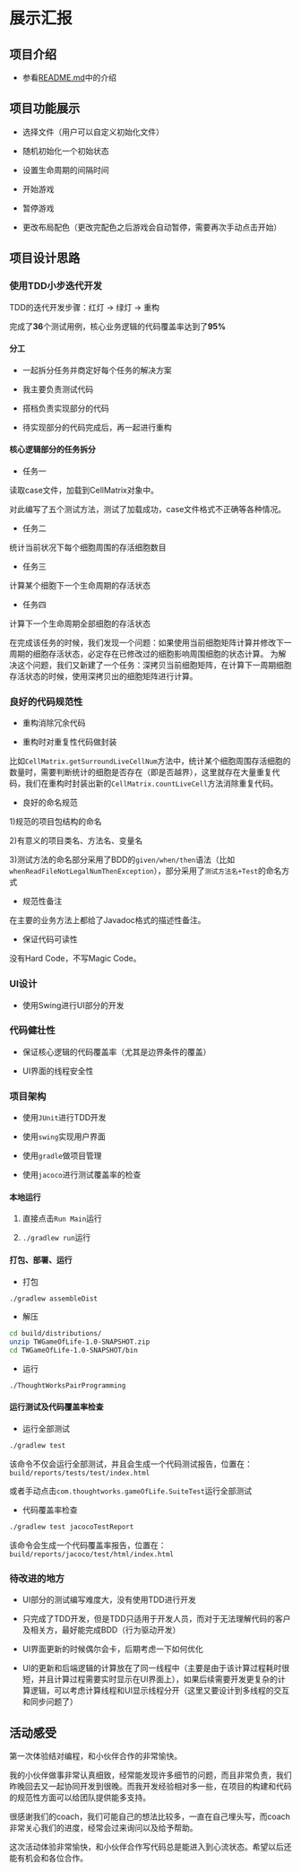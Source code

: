 # 展示汇报

## 项目介绍

* 参看[README.md](https://github.com/zhangwanyue/ThoughtWorksPairProgramming/blob/master/README.md)中的介绍

## 项目功能展示

* 选择文件（用户可以自定义初始化文件）

* 随机初始化一个初始状态

* 设置生命周期的间隔时间

* 开始游戏

* 暂停游戏

* 更改布局配色（更改完配色之后游戏会自动暂停，需要再次手动点击开始）

## 项目设计思路

### 使用TDD小步迭代开发

TDD的迭代开发步骤：红灯 -> 绿灯 -> 重构

完成了**36**个测试用例，核心业务逻辑的代码覆盖率达到了**95%**

#### 分工

* 一起拆分任务并商定好每个任务的解决方案

* 我主要负责测试代码

* 搭档负责实现部分的代码

* 待实现部分的代码完成后，再一起进行重构

#### 核心逻辑部分的任务拆分

* 任务一

读取case文件，加载到CellMatrix对象中。

对此编写了五个测试方法，测试了加载成功，case文件格式不正确等各种情况。

* 任务二

统计当前状况下每个细胞周围的存活细胞数目

* 任务三

计算某个细胞下一个生命周期的存活状态

* 任务四

计算下一个生命周期全部细胞的存活状态

在完成该任务的时候，我们发现一个问题：如果使用当前细胞矩阵计算并修改下一周期的细胞存活状态，必定存在已修改过的细胞影响周围细胞的状态计算。
为解决这个问题，我们又新建了一个任务：深拷贝当前细胞矩阵，在计算下一周期细胞存活状态的时候，使用深拷贝出的细胞矩阵进行计算。

### 良好的代码规范性

* 重构消除冗余代码

* 重构时对重复性代码做封装

比如`CellMatrix.getSurroundLiveCellNum`方法中，统计某个细胞周围存活细胞的数量时，需要判断统计的细胞是否存在（即是否越界），这里就存在大量重复代码，我们在重构时封装出新的`CellMatrix.countLiveCell`方法消除重复代码。

* 良好的命名规范

1)规范的项目包结构的命名

2)有意义的项目类名、方法名、变量名

3)测试方法的命名部分采用了BDD的`given/when/then`语法（比如`whenReadFileNotLegalNumThenException`），部分采用了`测试方法名+Test`的命名方式

* 规范性备注

在主要的业务方法上都给了Javadoc格式的描述性备注。

* 保证代码可读性

没有Hard Code，不写Magic Code。

### UI设计

* 使用Swing进行UI部分的开发

### 代码健壮性

* 保证核心逻辑的代码覆盖率（尤其是边界条件的覆盖）

* UI界面的线程安全性

### 项目架构

* 使用`JUnit`进行TDD开发

* 使用`swing`实现用户界面

* 使用`gradle`做项目管理

* 使用`jacoco`进行测试覆盖率的检查

#### 本地运行

1. 直接点击`Run Main`运行

2. `./gradlew run`运行

#### 打包、部署、运行

* 打包
```bash
./gradlew assembleDist
```
* 解压
```bash
cd build/distributions/
unzip TWGameOfLife-1.0-SNAPSHOT.zip
cd TWGameOfLife-1.0-SNAPSHOT/bin
```
* 运行
```bash
./ThoughtWorksPairProgramming
```

#### 运行测试及代码覆盖率检查

* 运行全部测试

```bash
./gradlew test
```
该命令不仅会运行全部测试，并且会生成一个代码测试报告，位置在：`build/reports/tests/test/index.html`

或者手动点击`com.thoughtworks.gameOfLife.SuiteTest`运行全部测试

* 代码覆盖率检查
```bash
./gradlew test jacocoTestReport
```
该命令会生成一个代码覆盖率报告，位置在：`build/reports/jacoco/test/html/index.html`

### 待改进的地方

* UI部分的测试编写难度大，没有使用TDD进行开发

* 只完成了TDD开发，但是TDD只适用于开发人员，而对于无法理解代码的客户及相关方，最好能完成BDD（行为驱动开发）

* UI界面更新的时候偶尔会卡，后期考虑一下如何优化

* UI的更新和后端逻辑的计算放在了同一线程中（主要是由于该计算过程耗时很短，并且计算过程需要实时显示在UI界面上），如果后续需要开发更复杂的计算逻辑，可以考虑计算线程和UI显示线程分开（这里又要设计到多线程的交互和同步问题了）

## 活动感受

第一次体验结对编程，和小伙伴合作的非常愉快。

我的小伙伴做事非常认真细致，经常能发现许多细节的问题，而且非常负责，我们昨晚回去又一起协同开发到很晚。而我开发经验相对多一些，在项目的构建和代码的规范性方面可以给团队提供能多支持。

很感谢我们的coach，我们可能自己的想法比较多，一直在自己埋头写，而coach非常关心我们的进度，经常会过来询问以及给予帮助。

这次活动体验非常愉快，和小伙伴合作写代码总是能进入到心流状态。希望以后还能有机会和各位合作。
